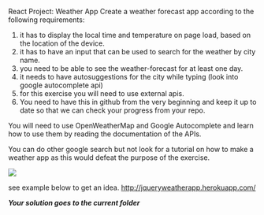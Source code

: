 React Project: Weather App
Create a weather forecast app according to the following requirements:


1. it has to display the local time and temperature on page load, based on the location of the device.
2. it has to have an input that can be used to search for the weather by city name.
3. you need to be able to see the weather-forecast  for at least one day.
4. it needs to have autosuggestions for the city while typing (look into google autocomplete api)
5. for this exercise you will need to use external apis.
6. You need to have this in github from the very beginning and keep it up to date so that we can check your progress from your repo.


You will need to use OpenWeatherMap and Google Autocomplete and learn how to use them by reading the documentation of the APIs.

You can do other google search but not look for a tutorial on how to make a weather app as this would defeat the purpose of the exercise.


![](https://d2mxuefqeaa7sj.cloudfront.net/s_A3EAE66FDE56DF5B275A6948D62DF2E41468129544097C7E8214E980C16FF74A_1506415548302_Screen+Shot+2017-09-26+at+10.27.17.png)


see example below to get an idea.
http://jqueryweatherapp.herokuapp.com/ 

***Your solution goes to the current folder***